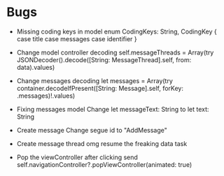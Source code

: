 #  Bugs

- Missing coding keys in model
enum CodingKeys: String, CodingKey {
    case title
    case messages
    case identifier
}

- Change model controller decoding
 self.messageThreads = Array(try JSONDecoder().decode([String: MessageThread].self, from: data).values)
 
 - Change messages decoding 
 let messages = Array(try container.decodeIfPresent([String: Message].self, forKey: .messages)!.values)

- Fixing messages model
Change let messageText: String to let text: String

- Create message
Change segue id to "AddMessage"

- Create message thread
omg resume the freaking data task

- Pop the viewController after clicking send
self.navigationController?.popViewController(animated: true)

